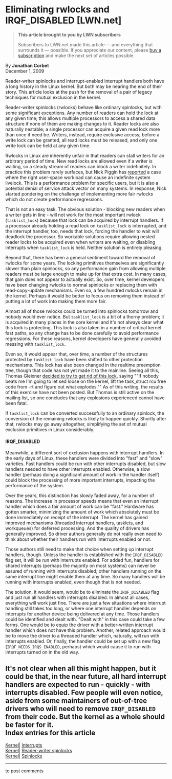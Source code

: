 # Eliminating rwlocks and IRQF_DISABLED [LWN.net]

> **This article brought to you by LWN subscribers**
> 
> Subscribers to LWN.net made this article — and everything that surrounds it — possible. If you appreciate our content, please [buy a subscription](/Promo/nst-nag3/subscribe) and make the next set of articles possible. 

By **Jonathan Corbet**  
December 1, 2009 

Reader-writer spinlocks and interrupt-enabled interrupt handlers both have a long history in the Linux kernel. But both may be nearing the end of their story. This article looks at the push for the removal of a pair of legacy techniques for mutual exclusion in the kernel. 

Reader-writer spinlocks (rwlocks) behave like ordinary spinlocks, but with some significant exceptions. Any number of readers can hold the lock at any given time; this allows multiple processors to access a shared data structure if none of them are making changes to it. Reader locks are also naturally nestable; a single processor can acquire a given read lock more than once if need be. Writers, instead, require exclusive access; before a write lock can be granted, all read locks must be released, and only one write lock can be held at any given time. 

Rwlocks in Linux are inherently unfair in that readers can stall writers for an arbitrary period of time. New read locks are allowed even if a writer is waiting, so a steady stream of readers can block a writer indefinitely. In practice this problem rarely surfaces, but Nick Piggin has [reported](/Articles/364585/) a case where the right user-space workload can cause an indefinite system livelock. This is a performance problem for specific users, but it is also a potential denial of service attack vector on many systems. In response, Nick started pondering on the challenge of implementing more fair rwlocks which do not create performance regressions. 

That is not an easy task. The obvious solution - blocking new readers when a writer gets in line - will not work for the most important rwlock (`tasklist_lock`) because that lock can be acquired by interrupt handlers. If a processor already holding a read lock on `tasklist_lock` is interrupted, and the interrupt handler, too, needs that lock, forcing the handler to wait will deadlock the processor. So workable solutions require allowing nested reader locks to be acquired even when writers are waiting, or disabling interrupts when `tasklist_lock` is held. Neither solution is entirely pleasing. 

Beyond that, there has been a general sentiment toward the removal of rwlocks for some years. The locking primitives themselves are significantly slower than plain spinlocks, so any performance gain from allowing multiple readers must be large enough to make up for that extra cost. In many cases, that gain does not appear to actually exist. So, over time, kernel developers have been changing rwlocks to normal spinlocks or replacing them with read-copy-update mechanisms. Even so, a few hundred rwlocks remain in the kernel. Perhaps it would be better to focus on removing them instead of putting a lot of work into making them more fair. 

Almost all of those rwlocks could be turned into spinlocks tomorrow and nobody would ever notice. But `tasklist_lock` is a bit of a thorny problem; it is acquired in many places in the core kernel and it's not always clear what this lock is protecting. This lock is also taken in a number of critical kernel fast paths, so any change has to be done carefully to avoid performance regressions. For these reasons, kernel developers have generally avoided messing with `tasklist_lock`. 

Even so, it would appear that, over time, a number of the structures protected by `tasklist_lock` have been shifted to other protection mechanisms. This lock has also been changed in the realtime preemption tree, though that code has not yet made it to the mainline. Seeing all this, Thomas Gleixner [decided to try to get rid of this lock](/Articles/364601/), saying ""If nobody beats me I'm going to let sed loose on the kernel, lift the task_struct rcu free code from -rt and figure out what explodes."" As of this writing, the results of this exercise have not been posted. But Thomas is still active on the mailing list, so one concludes that any explosions experienced cannot have been fatal. 

If `tasklist_lock` can be converted successfully to an ordinary spinlock, the conversion of the remaining rwlocks is likely to happen quickly. Shortly after that, rwlocks may go away altogether, simplifying the set of mutual exclusion primitives in Linux considerably. 

#### IRQF_DISABLED

Meanwhile, a different sort of exclusion happens with interrupt handlers. In the early days of Linux, these handlers were divided into "fast" and "slow" varieties. Fast handlers could be run with other interrupts disabled, but slow handlers needed to have other interrupts enabled. Otherwise, a slow handler (perhaps doing a significant amount of work in the handler itself) could block the processing of more important interrupts, impacting the performance of the system. 

Over the years, this distinction has slowly faded away, for a number of reasons. The increase in processor speeds means that even an interrupt handler which does a fair amount of work can be "fast." Hardware has gotten smarter, minimizing the amount of work which absolutely must be done immediately on receipt of the interrupt. The kernel has gained improved mechanisms (threaded interrupt handlers, tasklets, and workqueues) for deferred processing. And the quality of drivers has generally improved. So driver authors generally do not really even need to think about whether their handlers run with interrupts enabled or not. 

Those authors still need to make that choice when setting up interrupt handlers, though. Unless the handler is established with the `IRQF_DISABLED` flag set, it will be run with interrupts enabled. For added fun, handlers for shared interrupts (perhaps the majority on most systems) can never be assured of running with interrupts disabled; other handlers running on the same interrupt line might enable them at any time. So many handlers will be running with interrupts enabled, even though that is not needed. 

The solution, it would seem, would be to eliminate the `IRQF_DISABLED` flag and just run all handlers with interrupts disabled. In almost all cases, everything will work just fine. There are just a few situations where interrupt handling still takes too long, or where one interrupt handler depends on interrupts for another device being delivered at any time. Those handlers could be identified and dealt with. "Dealt with" in this case could take a few forms. One would be to equip the driver with a better-written interrupt handler which does not have this problem. Another, related approach would be to move the driver to a threaded handler which, naturally, will run with interrupts enabled. Or, finally, the handler could be set up with a new flag (`IRQF_NEEDS_IRQS_ENABLED`, perhaps) which would cause it to run with interrupts turned on in the old way. 

It's not clear when all this might happen, but it could be that, in the near future, all hard interrupt handlers are expected to run - quickly - with interrupts disabled. Few people will even notice, aside from some maintainers of out-of-tree drivers who will need to remove `IRQF_DISABLED` from their code. But the kernel as a whole should be faster for it.  
Index entries for this article  
---  
[Kernel](/Kernel/Index)| [Interrupts](/Kernel/Index#Interrupts)  
[Kernel](/Kernel/Index)| [Reader-writer spinlocks](/Kernel/Index#Reader-writer_spinlocks)  
[Kernel](/Kernel/Index)| [Spinlocks](/Kernel/Index#Spinlocks)  
  


* * *

to post comments 
